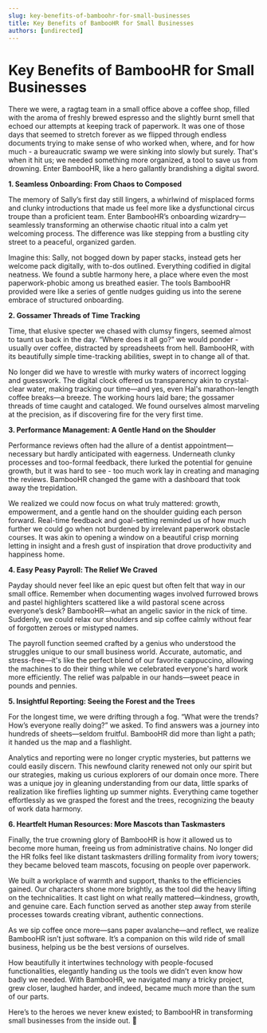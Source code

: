 ```yaml
---
slug: key-benefits-of-bamboohr-for-small-businesses
title: Key Benefits of BambooHR for Small Businesses
authors: [undirected]
---
```



# Key Benefits of BambooHR for Small Businesses

There we were, a ragtag team in a small office above a coffee shop, filled with the aroma of freshly brewed espresso and the slightly burnt smell that echoed our attempts at keeping track of paperwork. It was one of those days that seemed to stretch forever as we flipped through endless documents trying to make sense of who worked when, where, and for how much - a bureaucratic swamp we were sinking into slowly but surely. That's when it hit us; we needed something more organized, a tool to save us from drowning. Enter BambooHR, like a hero gallantly brandishing a digital sword.

**1. Seamless Onboarding: From Chaos to Composed**

The memory of Sally’s first day still lingers, a whirlwind of misplaced forms and clunky introductions that made us feel more like a dysfunctional circus troupe than a proficient team. Enter BambooHR’s onboarding wizardry—seamlessly transforming an otherwise chaotic ritual into a calm yet welcoming process. The difference was like stepping from a bustling city street to a peaceful, organized garden. 

Imagine this: Sally, not bogged down by paper stacks, instead gets her welcome pack digitally, with to-dos outlined. Everything codified in digital neatness. We found a subtle harmony here, a place where even the most paperwork-phobic among us breathed easier. The tools BambooHR provided were like a series of gentle nudges guiding us into the serene embrace of structured onboarding.

**2. Gossamer Threads of Time Tracking**

Time, that elusive specter we chased with clumsy fingers, seemed almost to taunt us back in the day. “Where does it all go?” we would ponder - usually over coffee, distracted by spreadsheets from hell. BambooHR, with its beautifully simple time-tracking abilities, swept in to change all of that.

No longer did we have to wrestle with murky waters of incorrect logging and guesswork. The digital clock offered us transparency akin to crystal-clear water, making tracking our time—and yes, even Hal's marathon-length coffee breaks—a breeze. The working hours laid bare; the gossamer threads of time caught and cataloged. We found ourselves almost marveling at the precision, as if discovering fire for the very first time.

**3. Performance Management: A Gentle Hand on the Shoulder**

Performance reviews often had the allure of a dentist appointment—necessary but hardly anticipated with eagerness. Underneath clunky processes and too-formal feedback, there lurked the potential for genuine growth, but it was hard to see - too much work lay in creating and managing the reviews. BambooHR changed the game with a dashboard that took away the trepidation.

We realized we could now focus on what truly mattered: growth, empowerment, and a gentle hand on the shoulder guiding each person forward. Real-time feedback and goal-setting reminded us of how much further we could go when not burdened by irrelevant paperwork obstacle courses. It was akin to opening a window on a beautiful crisp morning letting in insight and a fresh gust of inspiration that drove productivity and happiness home.

**4. Easy Peasy Payroll: The Relief We Craved**

Payday should never feel like an epic quest but often felt that way in our small office. Remember when documenting wages involved furrowed brows and pastel highlighters scattered like a wild pastoral scene across everyone’s desk? BambooHR—what an angelic savior in the nick of time. Suddenly, we could relax our shoulders and sip coffee calmly without fear of forgotten zeroes or mistyped names.

The payroll function seemed crafted by a genius who understood the struggles unique to our small business world. Accurate, automatic, and stress-free—it's like the perfect blend of our favorite cappuccino, allowing the machines to do their thing while we celebrated everyone's hard work more efficiently. The relief was palpable in our hands—sweet peace in pounds and pennies.

**5. Insightful Reporting: Seeing the Forest and the Trees**

For the longest time, we were drifting through a fog. “What were the trends? How’s everyone really doing?” we asked. To find answers was a journey into hundreds of sheets—seldom fruitful. BambooHR did more than light a path; it handed us the map and a flashlight.

Analytics and reporting were no longer cryptic mysteries, but patterns we could easily discern. This newfound clarity renewed not only our spirit but our strategies, making us curious explorers of our domain once more. There was a unique joy in gleaning understanding from our data, little sparks of realization like fireflies lighting up summer nights. Everything came together effortlessly as we grasped the forest and the trees, recognizing the beauty of work data harmony.

**6. Heartfelt Human Resources: More Mascots than Taskmasters**

Finally, the true crowning glory of BambooHR is how it allowed us to become more human, freeing us from administrative chains. No longer did the HR folks feel like distant taskmasters drilling formality from ivory towers; they became beloved team mascots, focusing on people over paperwork.

We built a workplace of warmth and support, thanks to the efficiencies gained. Our characters shone more brightly, as the tool did the heavy lifting on the technicalities. It cast light on what really mattered—kindness, growth, and genuine care. Each function served as another step away from sterile processes towards creating vibrant, authentic connections.

As we sip coffee once more—sans paper avalanche—and reflect, we realize BambooHR isn’t just software. It’s a companion on this wild ride of small business, helping us be the best versions of ourselves.

How beautifully it intertwines technology with people-focused functionalities, elegantly handing us the tools we didn’t even know how badly we needed. With BambooHR, we navigated many a tricky project, grew closer, laughed harder, and indeed, became much more than the sum of our parts.

Here’s to the heroes we never knew existed; to BambooHR in transforming small businesses from the inside out. 🍃